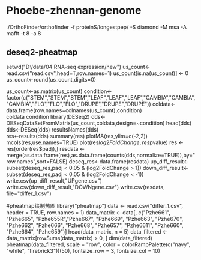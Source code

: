 # Phoebe-zhennan-genome

./OrthoFinder/orthofinder -f proteinS/longestpep/ -S diamond -M msa -A mafft -t 8 -a 8



## deseq2-pheatmap
setwd("D:/data/04 RNA-seq expression/new")
us_count<-read.csv("read.csv",head=T,row.names=1) 
us_count[is.na(us_count)] <- 0 
us_count<-round(us_count,digits=0) 

us_count<-as.matrix(us_count) 
condition<-factor(c("STEM","STEM","STEM","LEAF","LEAF","LEAF","CAMBIA","CAMBIA","CAMBIA","FLO","FLO","FLO","DRUPE","DRUPE","DRUPE"))
coldata<-data.frame(row.names=colnames(us_count),condition)  
coldata 
condition 
library(DESeq2) 
dds<-DESeqDataSetFromMatrix(us_count,coldata,design=~condition)
head(dds)
dds<-DESeq(dds) 
resultsNames(dds)  
res<-results(dds) 
summary(res)
plotMA(res,ylim=c(-2,2)) 
mcols(res,use.names=TRUE)
plot(res$log2FoldChange,res$pvalue) 
res <- res[order(res$padj),]
resdata <-merge(as.data.frame(res),as.data.frame(counts(dds,normalize=TRUE)),by="row.names",sort=FALSE)
deseq_res<-data.frame(resdata)
up_diff_result<-subset(deseq_res,padj < 0.05 & (log2FoldChange > 1)) 
down_diff_result<-subset(deseq_res,padj < 0.05 & (log2FoldChange < -1)) 
write.csv(up_diff_result,"UPgene.csv") 
write.csv(down_diff_result,"DOWNgene.csv") 
write.csv(resdata, file="differ_1.csv")

#pheatmap绘制热图
library("pheatmap")
data <- read.csv("differ_1.csv", header = TRUE, row.names = 1)
data_matrix <- data[, c("Pzhe661", "Pzhe665", "Pzhe655R","Pzhe667", "Pzhe669", "Pzhe663", "Pzhe670", 
                        "Pzhe662", "Pzhe666", "Pzhe668", "Pzhe657", "Pzhe6611", "Pzhe660", 
                        "Pzhe664", "Pzhe659")]
head(data_matrix, n = 5)
data_filtered <- data_matrix[rowSums(data_matrix) > 0, ]
dim(data_filtered)
pheatmap(data_filtered, 
         scale = "row", 
         color = colorRampPalette(c("navy", "white", "firebrick3"))(50), 
         fontsize_row = 3, 
         fontsize_col = 10)
